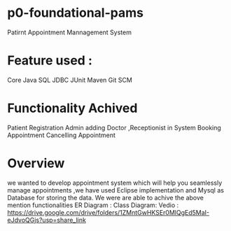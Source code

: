 # p0-foundational-pams
Patirnt Appointment Mannagement System

# Feature used :
Core Java
SQL
JDBC
JUnit
Maven
Git SCM

# Functionality Achived
Patient Registration
Admin adding Doctor ,Receptionist in System
Booking Appointment
Cancelling Appointment

# Overview 
we wanted to develop appointment system which will help you seamlessly manage appointments ,we have used Eclipse implementation and Mysql as Database for storing the data. We were are able to achive the above mention functionalities 
ER Diagram :
Class Diagram:
Vedio : https://drive.google.com/drive/folders/1ZMntGwHKSEr0MlQgEd5MaI-eJdvoQGjs?usp=share_link

